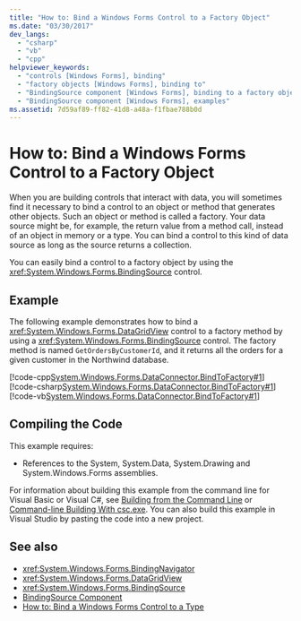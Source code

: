 ```yaml
---
title: "How to: Bind a Windows Forms Control to a Factory Object"
ms.date: "03/30/2017"
dev_langs: 
  - "csharp"
  - "vb"
  - "cpp"
helpviewer_keywords: 
  - "controls [Windows Forms], binding"
  - "factory objects [Windows Forms], binding to"
  - "BindingSource component [Windows Forms], binding to a factory object"
  - "BindingSource component [Windows Forms], examples"
ms.assetid: 7d59af89-ff82-41d8-a48a-f1fbae788b0d
---
```

# How to: Bind a Windows Forms Control to a Factory Object
When you are building controls that interact with data, you will sometimes find it necessary to bind a control to an object or method that generates other objects. Such an object or method is called a factory. Your data source might be, for example, the return value from a method call, instead of an object in memory or a type. You can bind a control to this kind of data source as long as the source returns a collection.  
  
 You can easily bind a control to a factory object by using the <xref:System.Windows.Forms.BindingSource> control.  
  
## Example  
 The following example demonstrates how to bind a <xref:System.Windows.Forms.DataGridView> control to a factory method by using a <xref:System.Windows.Forms.BindingSource> control. The factory method is named `GetOrdersByCustomerId`, and it returns all the orders for a given customer in the Northwind database.  
  
 [!code-cpp[System.Windows.Forms.DataConnector.BindToFactory#1](../../../../samples/snippets/cpp/VS_Snippets_Winforms/System.Windows.Forms.DataConnector.BindToFactory/CPP/form1.cpp#1)]
 [!code-csharp[System.Windows.Forms.DataConnector.BindToFactory#1](../../../../samples/snippets/csharp/VS_Snippets_Winforms/System.Windows.Forms.DataConnector.BindToFactory/CS/form1.cs#1)]
 [!code-vb[System.Windows.Forms.DataConnector.BindToFactory#1](../../../../samples/snippets/visualbasic/VS_Snippets_Winforms/System.Windows.Forms.DataConnector.BindToFactory/VB/form1.vb#1)]  
  
## Compiling the Code  
 This example requires:  
  
-   References to the System, System.Data, System.Drawing and System.Windows.Forms assemblies.  
  
 For information about building this example from the command line for Visual Basic or Visual C#, see [Building from the Command Line](../../../visual-basic/reference/command-line-compiler/building-from-the-command-line.md) or [Command-line Building With csc.exe](../../../csharp/language-reference/compiler-options/command-line-building-with-csc-exe.md). You can also build this example in Visual Studio by pasting the code into a new project.  
  
## See also
- <xref:System.Windows.Forms.BindingNavigator>
- <xref:System.Windows.Forms.DataGridView>
- <xref:System.Windows.Forms.BindingSource>
- [BindingSource Component](../../../../docs/framework/winforms/controls/bindingsource-component.md)
- [How to: Bind a Windows Forms Control to a Type](../../../../docs/framework/winforms/controls/how-to-bind-a-windows-forms-control-to-a-type.md)

